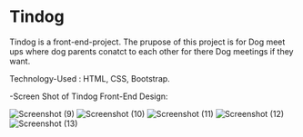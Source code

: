 # Tindog

Tindog is a front-end-project. The prupose of this project is for Dog meet ups where dog parents conatct to each other for there Dog meetings if they want.

Technology-Used : HTML, CSS, Bootstrap.

-Screen Shot of Tindog Front-End Design:

![Screenshot (9)](https://github.com/rishabh0085/Tindog/assets/52191143/0c40ade2-fec0-4497-b6cd-957c9d37e8fc)
![Screenshot (10)](https://github.com/rishabh0085/Tindog/assets/52191143/9e769d52-8875-457b-88fc-d20dee73c6fb)
![Screenshot (11)](https://github.com/rishabh0085/Tindog/assets/52191143/eee9f18b-cbe3-4e4f-a881-329255219ec7)
![Screenshot (12)](https://github.com/rishabh0085/Tindog/assets/52191143/99e8e3ea-0311-4b32-b769-693159791d99)
![Screenshot (13)](https://github.com/rishabh0085/Tindog/assets/52191143/5cbac6d2-fe38-499d-92ec-bad2a4fff694)


